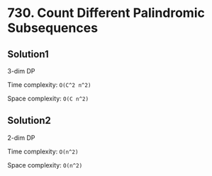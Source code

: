 # 730. Count Different Palindromic Subsequences

## Solution1

3-dim DP

Time complexity: `O(C^2 n^2)`

Space complexity: `O(C n^2)`

## Solution2

2-dim DP

Time complexity: `O(n^2)`

Space complexity: `O(n^2)`
